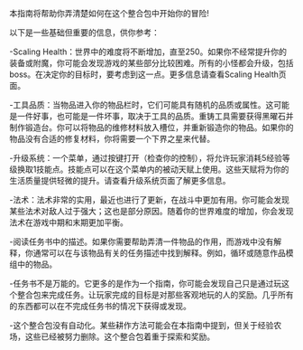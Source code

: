 本指南将帮助你弄清楚如何在这个整合包中开始你的冒险!

以下是一些基础但重要的信息，供你参考：

-Scaling Health：世界中的难度将不断增加，直至250。如果你不经常提升你的装备或附魔，你可能会发现游戏的某些部分比较困难。所有的小怪都会升级，包括boss。在决定你的目标时，要考虑到这一点。更多信息请查看Scaling Health页面。

-工具品质：当物品进入你的物品栏时，它们可能具有随机的品质或属性。这可能是一件好事，也可能是一件坏事，取决于工具的品质。重铸工具需要获得黑曜石并制作锻造台。你可以将物品的维修材料放入槽位，并重新锻造你的物品。如果你的物品没有合适的修复材料，你将需要一个下界之星来代替。

-升级系统：一个菜单，通过按键打开（检查你的控制），将允许玩家消耗5经验等级换取1技能点。技能点可以在这个菜单内的被动天赋上使用。这些天赋将为你的生活质量提供轻微的提升。请查看升级系统页面了解更多信息。

-法术：法术非常的实用，最近也进行了更新，在战斗中更加有用。你可能会发现某些法术对敌人过于强大；这也是部分原因。随着你的世界难度的增加，你会发现法术在游戏中期和末期更加平衡。

-阅读任务书中的描述。如果你需要帮助弄清一件物品的作用，而游戏中没有解释，你通常可以在与该物品有关的任务描述中找到解释。例如，循环或随意作品模组中的物品。

-任务书不是万能的。它更多的是作为一个指南，你可能会发现自己只是通过玩这个整合包来完成任务。让玩家完成的目标是对那些客观地玩的人的奖励。几乎所有的东西都可以在不完成任务书的情况下获得或发现。

-这个整合包没有自动化。某些耕作方法可能会在本指南中提到，但关于经验农场，这些已经被努力删除。这个整合包着重于探索和奖励。

